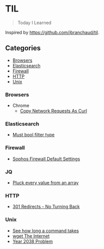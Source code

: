 # TIL

> Today I Learned

Inspired by https://github.com/jbranchaud/til.

## Categories
* [Browsers](#browsers)
* [Elasticsearch](#elasticsearch)
* [Firewall](#firewall)
* [HTTP](#http])
* [Unix](#unix])

### Browsers
- Chrome
  - [Copy Network Requests As Curl](browsers/chrome/Copy-network-request-as-cURL.md)

### Elasticsearch
- [Must bool filter type](elasticsearch/must-bool-filter-type.md)

### Firewall
- [Sophos Firewall Default Settings](firewall/sophos-firewall.md)

### JQ
- [Pluck every value from an array](jq/pluck-value-from-an-array.md)

### HTTP
- [301 Redirects - No Turning Back](http/301-redirects-of-no-return.md)
 
### Unix
- [See how long a command takes](unix/time-a-command.md)
- [wget The Internet](unix/wget-to-archive-the-internet.md)
- [Year 2038 Problem](unix/year-2038.md)

